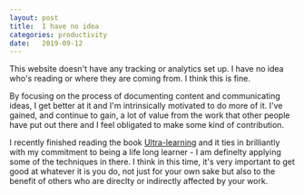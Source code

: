```yaml
---
layout: post
title:  I have no idea
categories: productivity
date:   2019-09-12
---
```


This website doesn't have any tracking or analytics set up. I have no idea who's reading or where they are coming from. I think this is fine. 

By focusing on the process of documenting content and communicating ideas, I get better at it and I'm intrinsically motivated to do more of it. I've gained, and continue to gain, a lot of value from the work that other people have put out there and I feel obligated to make some kind of contribution.

I recently finished reading the book [Ultra-learning][1] and it ties in brilliantly with my commitment to being a life long learner - I am definelty applying some of the techniques in there. I think in this time, it's very important to get good at whatever it is you do, not just for your own sake but also to the benefit of others who are direclty or indirectly affected by your work.

[1]: ../books/#Ultra_Learning "my thoughts on Ultra-learning book"